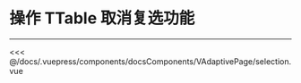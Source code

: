 # 操作 TTable 取消复选功能

---

<common-code-format>
  <docsComponents-VAdaptivePage-selection slot="source"></docsComponents-VAdaptivePage-selection>

<<< @/docs/.vuepress/components/docsComponents/VAdaptivePage/selection.vue
</common-code-format>
